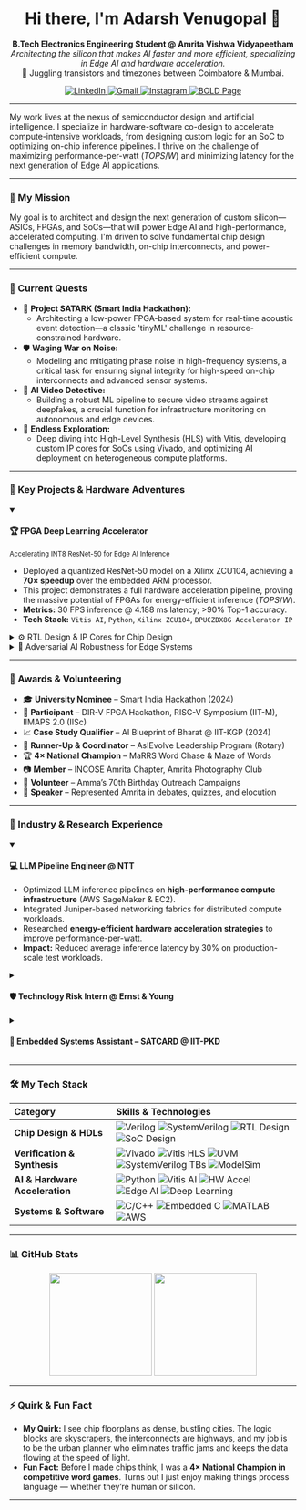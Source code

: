 <h1 align="center">
  Hi there, I'm Adarsh Venugopal 👋
</h1>

<p align="center">
  <strong>B.Tech Electronics Engineering Student @ Amrita Vishwa Vidyapeetham</strong><br>
  <em>Architecting the silicon that makes AI faster and more efficient, specializing in Edge AI and hardware acceleration.</em><br>
  📍 Juggling transistors and timezones between Coimbatore & Mumbai.
</p>

<p align="center">
  <a href="https://www.linkedin.com/in/venuadarsh" target="_blank">
    <img src="https://img.shields.io/badge/LinkedIn-0077B5?style=for-the-badge&logo=linkedin&logoColor=white" alt="LinkedIn">
  </a>
  <a href="mailto:adarsh.venugopal.2@gmail.com" target="_blank">
    <img src="https://img.shields.io/badge/Email-D14836?style=for-the-badge&logo=gmail&logoColor=white" alt="Gmail">
  </a>
  <a href="https://www.instagram.com/sepling_wrogn" target="_blank">
    <img src="https://img.shields.io/badge/Photography-E4405F?style=for-the-badge&logo=instagram&logoColor=white" alt="Instagram">
  </a>
  <a href="https://bold.pro/my/adarsh-venugopal/281r" target="_blank">
    <img src="https://img.shields.io/badge/My%20Page-BOLD.PRO-orange?style=for-the-badge" alt="BOLD Page">
  </a>
</p>

---

My work lives at the nexus of semiconductor design and artificial intelligence. I specialize in hardware-software co-design to accelerate compute-intensive workloads, from designing custom logic for an SoC to optimizing on-chip inference pipelines. I thrive on the challenge of maximizing performance-per-watt ($TOPS/W$) and minimizing latency for the next generation of Edge AI applications.

---

### 🧭 My Mission

My goal is to architect and design the next generation of custom silicon—ASICs, FPGAs, and SoCs—that will power Edge AI and high-performance, accelerated computing. I'm driven to solve fundamental chip design challenges in memory bandwidth, on-chip interconnects, and power-efficient compute.

---

### 🔭 Current Quests

-   🧠 **Project SATARK (Smart India Hackathon):**
    -   Architecting a low-power FPGA-based system for real-time acoustic event detection—a classic 'tinyML' challenge in resource-constrained hardware.
-   🛡️ **Waging War on Noise:**
    -   Modeling and mitigating phase noise in high-frequency systems, a critical task for ensuring signal integrity for high-speed on-chip interconnects and advanced sensor systems.
-   🎥 **AI Video Detective:**
    -   Building a robust ML pipeline to secure video streams against deepfakes, a crucial function for infrastructure monitoring on autonomous and edge devices.
-   🌱 **Endless Exploration:**
    -   Deep diving into High-Level Synthesis (HLS) with Vitis, developing custom IP cores for SoCs using Vivado, and optimizing AI deployment on heterogeneous compute platforms.

---

### 🚀 Key Projects & Hardware Adventures

<details open>
<summary><h4>🏆 FPGA Deep Learning Accelerator</h4><small>Accelerating INT8 ResNet-50 for Edge AI Inference</small></summary>
<p>

-   Deployed a quantized ResNet-50 model on a Xilinx ZCU104, achieving a **70× speedup** over the embedded ARM processor.
-   This project demonstrates a full hardware acceleration pipeline, proving the massive potential of FPGAs for energy-efficient inference ($TOPS/W$).
-   **Metrics:** 30 FPS inference @ 4.188 ms latency; >90% Top-1 accuracy.
-   **Tech Stack:** `Vitis AI`, `Python`, `Xilinx ZCU104`, `DPUCZDX8G Accelerator IP`

</p>
</details>

<details>
<summary>⚙️ RTL Design & IP Cores for Chip Design</summary>
<p>

-   Designed foundational RTL blocks (ALUs, FSMs, arbiters)—the digital DNA of custom ASICs and SoCs.
-   Verified logic using SystemVerilog testbenches and ModelSim, and deployed custom IP on FPGA platforms using Vivado and Vitis HLS.
-   **Platforms:** `Basys3`, `Pynq`

</p>
</details>

<details>
<summary>🎯 Adversarial AI Robustness for Edge Systems</summary>
<p>

-   Investigated the fragility of neural networks by designing pixel-level attacks that degrade classifier confidence by over 70%.
-   Analyzed model robustness, a critical consideration for deploying secure AI in autonomous systems.
-   **Stack:** `Python`, `TensorFlow`, `Colab`, `Skimage`

</p>
</details>

---

### 🌼 Awards & Volunteering
- 🎓 **University Nominee** – Smart India Hackathon (2024)
- 🧠 **Participant** – DIR-V FPGA Hackathon, RISC-V Symposium (IIT-M), IIMAPS 2.0 (IISc)
- 📈 **Case Study Qualifier** – AI Blueprint of Bharat @ IIT-KGP (2024)
- 🥈 **Runner-Up & Coordinator** – AsIEvolve Leadership Program (Rotary)
- 🏆 **4× National Champion** – MaRRS Word Chase & Maze of Words
- 📷 **Member** – INCOSE Amrita Chapter, Amrita Photography Club
- 🤝 **Volunteer** – Amma’s 70th Birthday Outreach Campaigns
- 🎤 **Speaker** – Represented Amrita in debates, quizzes, and elocution

---

### 💼 Industry & Research Experience

<details open>
<summary><h4>💻 LLM Pipeline Engineer @ NTT</h4></summary>
<p>

-   Optimized LLM inference pipelines on **high-performance compute infrastructure** (AWS SageMaker & EC2).
-   Integrated Juniper-based networking fabrics for distributed compute workloads.
-   Researched **energy-efficient hardware acceleration strategies** to improve performance-per-watt.
-   **Impact:** Reduced average inference latency by 30% on production-scale test workloads.

</p>
</details>

<details>
<summary><h4>🛡️ Technology Risk Intern @ Ernst & Young</h4></summary>
<p>

-   Audited IT controls against frameworks (ISO 27001, GDPR) that govern large-scale enterprise IT operations.
-   **Impact:** Gained insight into the security and compliance posture required for mission-critical infrastructure.

</p>
</details>

<details>
<summary><h4>🌾 Embedded Systems Assistant – SATCARD @ IIT-PKD</h4></summary>
<p>

-   Designed a sensor-fusion system for **industrial edge computing**, building a real-time anomaly detection stack.
-   **Impact:** Enabled predictive maintenance insights by processing sensor data directly on edge hardware.

</p>
</details>

---

### 🛠️ My Tech Stack

| Category | Skills & Technologies |
| :--- | :--- |
| **Chip Design & HDLs** | ![Verilog](https://img.shields.io/badge/Verilog-1E2C5A?style=for-the-badge&logo=verilog&logoColor=white) ![SystemVerilog](https://img.shields.io/badge/SystemVerilog-4169E1?style=for-the-badge&logo=systemverilog&logoColor=white) ![RTL Design](https://img.shields.io/badge/RTL_Design-5A29E4?style=for-the-badge) ![SoC Design](https://img.shields.io/badge/SoC_Design-00A99D?style=for-the-badge) |
| **Verification & Synthesis** | ![Vivado](https://img.shields.io/badge/Vivado-9D2235?style=for-the-badge) ![Vitis HLS](https://img.shields.io/badge/Vitis_HLS-9D2235?style=for-the-badge) ![UVM](https://img.shields.io/badge/UVM-00A99D?style=for-the-badge) ![SystemVerilog TBs](https://img.shields.io/badge/SystemVerilog_TBs-005F73?style=for-the-badge) ![ModelSim](https://img.shields.io/badge/ModelSim-002D5A?style=for-the-badge) |
| **AI & Hardware Acceleration** | ![Python](https://img.shields.io/badge/Python-3776AB?style=for-the-badge&logo=python&logoColor=white) ![Vitis AI](https://img.shields.io/badge/Vitis_AI-9D2235?style=for-the-badge) ![HW Accel](https://img.shields.io/badge/HW_Accel-B33771?style=for-the-badge) ![Edge AI](https://img.shields.io/badge/Edge_AI-F29F05?style=for-the-badge) ![Deep Learning](https://img.shields.io/badge/Deep_Learning-673AB7?style=for-the-badge) |
| **Systems & Software** | ![C/C++](https://img.shields.io/badge/C++-00599C?style=for-the-badge&logo=cplusplus&logoColor=white) ![Embedded C](https://img.shields.io/badge/Embedded_C-0b1a26?style=for-the-badge) ![MATLAB](https://img.shields.io/badge/MATLAB-0076A8?style=for-the-badge&logo=mathworks&logoColor=white) ![AWS](https://img.shields.io/badge/AWS-232F3E?style=for-the-badge&logo=amazonaws&logoColor=white) |

---

### 📊 GitHub Stats

<p align="center">
  <img height="180em" src="https://github-readme-stats.vercel.app/api?username=AVM-27&show_icons=true&theme=tokyonight&include_all_commits=true"/>
  <img height="180em" src="https://github-readme-stats.vercel.app/api/top-langs/?username=AVM-27&layout=compact&langs_count=8&theme=tokyonight"/>
</p>

---

### ⚡ Quirk & Fun Fact

-   **My Quirk:** I see chip floorplans as dense, bustling cities. The logic blocks are skyscrapers, the interconnects are highways, and my job is to be the urban planner who eliminates traffic jams and keeps the data flowing at the speed of light.
-   **Fun Fact:** Before I made chips think, I was a **4× National Champion in competitive word games**. Turns out I just enjoy making things process language — whether they’re human or silicon.

---

